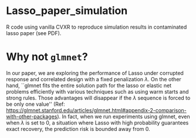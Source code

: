 # Lasso_paper_simulation
R code using vanilla CVXR to reproduce simulation results in contaminated lasso paper (see PDF).

# Why not `glmnet`?
In our paper, we are exploring the performance of Lasso under corrupted response and correlated design with a fixed penalization $\lambda$. On the other hand, ``glmnet fits the entire solution path for the lasso or elastic net problems efficiently with various techniques such as using warm starts and strong rules. Those advantages will disappear if the $\lambda$ sequence is forced to be only one value'' (Ref: https://glmnet.stanford.edu/articles/glmnet.html#appendix-2-comparison-with-other-packages). In fact, when we run experiments using glmnet, even when $\lambda$ is set to 0, a situation where Lasso with high probability guarantees exact recovery, the prediction risk is bounded away from 0. 



